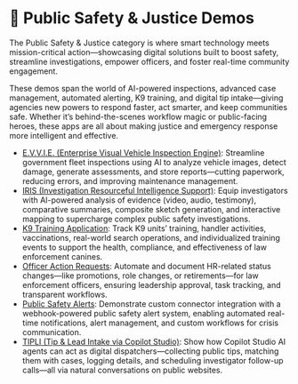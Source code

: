# 🚓 Public Safety & Justice Demos
The Public Safety & Justice category is where smart technology meets mission-critical action—showcasing digital solutions built to boost safety, streamline investigations, empower officers, and foster real-time community engagement. 

These demos span the world of AI-powered inspections, advanced case management, automated alerting, K9 training, and digital tip intake—giving agencies new powers to respond faster, act smarter, and keep communities safe. Whether it’s behind-the-scenes workflow magic or public-facing heroes, these apps are all about making justice and emergency response more intelligent and effective.

- [E.V.V.I.E. (Enterprise Visual Vehicle Inspection Engine)](./EVVIE/): Streamline government fleet inspections using AI to analyze vehicle images, detect damage, generate assessments, and store reports—cutting paperwork, reducing errors, and improving maintenance management.
- [IRIS (Investigation Resourceful Intelligence Support)](./IRIS/): Equip investigators with AI-powered analysis of evidence (video, audio, testimony), comparative summaries, composite sketch generation, and interactive mapping to supercharge complex public safety investigations.
- [K9 Training Application](./K9-Training/): Track K9 units’ training, handler activities, vaccinations, real-world search operations, and individualized training events to support the health, compliance, and effectiveness of law enforcement canines.
- [Officer Action Requests](./Officer-Action-Request/): Automate and document HR-related status changes—like promotions, role changes, or retirements—for law enforcement officers, ensuring leadership approval, task tracking, and transparent workflows.
- [Public Safety Alerts](./Public-Safety-Alerts/): Demonstrate custom connector integration with a webhook-powered public safety alert system, enabling automated real-time notifications, alert management, and custom workflows for crisis communication.
- [TIPLI (Tip & Lead Intake via Copilot Studio)](./TIPLI/): Show how Copilot Studio AI agents can act as digital dispatchers—collecting public tips, matching them with cases, logging details, and scheduling investigator follow-up calls—all via natural conversations on public websites.